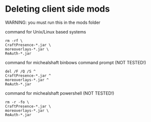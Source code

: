 # Deleting client side mods
WARNING: you must run this in the mods folder

command for Unix/Linux based systems
```
rm -rf \
CraftPresence-*.jar \
moreoverlays-*.jar \
ReAuth-*.jar
```
command for michealshaft binbows command prompt (NOT TESTED!)
```
del /F /Q /S ^
CraftPresence-*.jar ^
moreoverlays-*.jar ^
ReAuth-*.jar
```
command for michealshaft powershell (NOT TESTED!)
```
rm -r -fo \
CraftPresence-*.jar \
moreoverlays-*.jar \
ReAuth-*.jar
```
